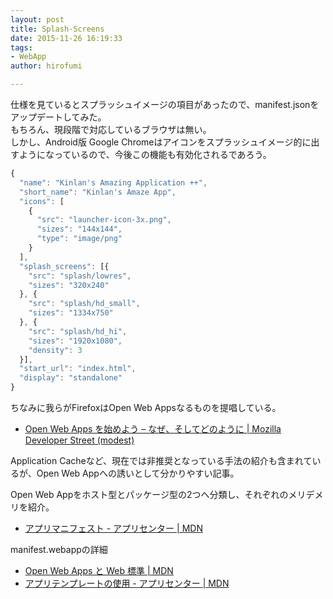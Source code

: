 ```yaml
---
layout: post
title: Splash-Screens
date: 2015-11-26 16:19:33
tags:
- WebApp
author: hirofumi

---
```

仕様を見ているとスプラッシュイメージの項目があったので、manifest.jsonをアップデートしてみた。  
もちろん、現段階で対応しているブラウザは無い。  
しかし、Android版 Google Chromeはアイコンをスプラッシュイメージ的に出すようになっているので、今後この機能も有効化されるであろう。

```js
{
  "name": "Kinlan's Amazing Application ++",
  "short_name": "Kinlan's Amaze App",
  "icons": [
    {
      "src": "launcher-icon-3x.png",
      "sizes": "144x144",
      "type": "image/png"
    }
  ],
  "splash_screens": [{
    "src": "splash/lowres",
    "sizes": "320x240"
  }, {
    "src": "splash/hd_small",
    "sizes": "1334x750"
  }, {
    "src": "splash/hd_hi",
    "sizes": "1920x1080",
    "density": 3
  }],
  "start_url": "index.html",
  "display": "standalone"
}
```

ちなみに我らがFirefoxはOpen Web Appsなるものを提唱している。

-   [Open Web Apps を始めよう – なぜ、そしてどのように | Mozilla Developer Street (modest)](https://dev.mozilla.jp/2013/03/getting-started-with-open-web-apps-why-and-how/)

Application Cacheなど、現在では非推奨となっている手法の紹介も含まれているが、Open Web Appへの誘いとして分かりやすい記事。

Open Web Appをホスト型とパッケージ型の2つへ分類し、それぞれのメリデメリを紹介。

-   [アプリマニフェスト - アプリセンター | MDN](https://developer.mozilla.org/ja/Apps/Manifest)

manifest.webappの詳細

-   [Open Web Apps と Web 標準 | MDN](https://developer.mozilla.org/ja/docs/Open_Web_apps_and_Web_standards)
-   [アプリテンプレートの使用 - アプリセンター | MDN](https://developer.mozilla.org/ja/Apps/App_templates)